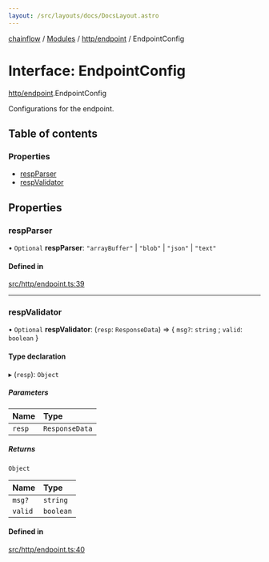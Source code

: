 ```yaml
---
layout: /src/layouts/docs/DocsLayout.astro
---
```


[chainflow](/docs/README) / [Modules](/docs/modules) / [http/endpoint](/docs/modules/http_endpoint) / EndpointConfig

# Interface: EndpointConfig

[http/endpoint](/docs/modules/http_endpoint).EndpointConfig

Configurations for the endpoint.

## Table of contents

### Properties

- [respParser](/docs/interfaces/http_endpoint.EndpointConfig#respparser)
- [respValidator](/docs/interfaces/http_endpoint.EndpointConfig#respvalidator)

## Properties

### respParser

• `Optional` **respParser**: ``"arrayBuffer"`` \| ``"blob"`` \| ``"json"`` \| ``"text"``

#### Defined in

[src/http/endpoint.ts:39](https://github.com/edwinlzs/chainflow/blob/d682462/src/http/endpoint.ts#L39)

___

### respValidator

• `Optional` **respValidator**: (`resp`: `ResponseData`) => \{ `msg?`: `string` ; `valid`: `boolean`  }

#### Type declaration

▸ (`resp`): `Object`

##### Parameters

| Name | Type |
| :------ | :------ |
| `resp` | `ResponseData` |

##### Returns

`Object`

| Name | Type |
| :------ | :------ |
| `msg?` | `string` |
| `valid` | `boolean` |

#### Defined in

[src/http/endpoint.ts:40](https://github.com/edwinlzs/chainflow/blob/d682462/src/http/endpoint.ts#L40)

